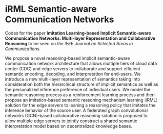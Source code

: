 # iRML Semantic-aware Communication Networks
Codes for the paper **Imitation Learning-based Implicit Semantic-aware Communication Networks: Multi-layer Representation and Collaborative Reasoning** to be seen on *the IEEE Journal on Selected Areas in Communications*. 

We propose a novel reasoning-based implicit semantic-aware communication network architecture that allows multiple tiers of cloud data center (CDC) and edge servers to collaborate and support efficient semantic encoding, decoding, and interpretation for end-users. We introduce a new multi-layer representation of semantics taking into consideration both the hierarchical structure of implicit semantics as well as the personalized inference preference of individual users. We model the semantic reasoning process as a reinforcement learning process and then propose an imitation-based semantic reasoning mechanism learning (iRML) solution for the edge servers to leaning a reasoning policy that imitates the inference behavior of the source user. A federated graph convolutional networks (GCN)-based collaborative reasoning solution is proposed to allow multiple edge servers to jointly construct a shared semantic interpretation model based on decentralized knowledge bases.
